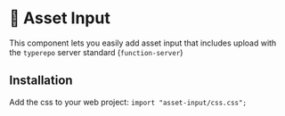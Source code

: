 # 📸 Asset Input

This component lets you easily add asset input that includes upload with the `typerepo` server standard (`function-server`)

## Installation

Add the css to your web project: `import "asset-input/css.css";`
